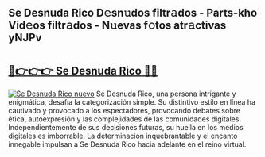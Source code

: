 ## Se Desnuda Rico D𝚎sn𝚞dos filtr𝚊dos - Parts-kho Vid𝚎os filtr𝚊dos - N𝚞evas f𝚘tos atr𝚊ctivas yNJPv

# <h2><a href="http://mbcpdf.tromn.icu/?c=Se+Desnuda+Rico">🔗👉👉👉 Se Desnuda Rico 🔗🔗</a></h2>

[![Se Desnuda Rico nuevo](https://i.imgur.com/pEAQMta.gif)](http://mbcpdf.tromn.icu/?c=Se+Desnuda+Rico)
Se Desnuda Rico, una persona intrigante y enigmática, desafía la categorización simple. Su distintivo estilo en línea ha cautivado y provocado a los espectadores, provocando debates sobre ética, autoexpresión y las complejidades de las comunidades digitales. Independientemente de sus decisiones futuras, su huella en los medios digitales es imborrable. La determinación inquebrantable y el encanto innegable impulsan a Se Desnuda Rico hacia adelante en el reino virtual.
